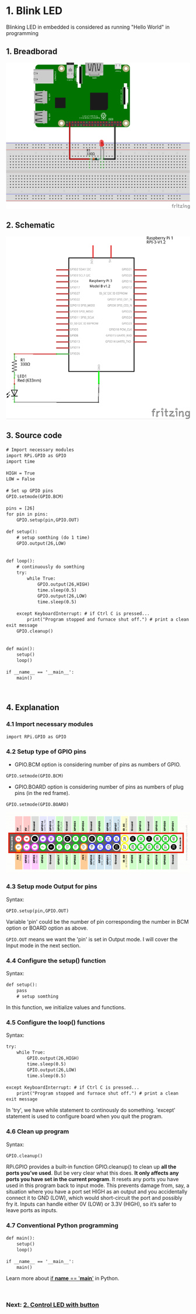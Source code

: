 # 1. Blink LED 

Blinking LED in embedded is considered as running "Hello World" in programming

## 1. Breadborad

![Breadboard](Wiring/1-blink-LED-bb.png)

## 2. Schematic

![Schematic](Wiring/1-blink-LED_schem.png)

## 3. Source code

```
# Import necessary modules
import RPi.GPIO as GPIO
import time

HIGH = True
LOW = False

# Set up GPIO pins
GPIO.setmode(GPIO.BCM)

pins = [26]
for pin in pins:
    GPIO.setup(pin,GPIO.OUT)

def setup():
    # setup somthing (do 1 time)
    GPIO.output(26,LOW)
    

def loop():
    # continuously do somthing
    try:
        while True:
            GPIO.output(26,HIGH)
            time.sleep(0.5)
            GPIO.output(26,LOW)
            time.sleep(0.5)

    except KeyboardInterrupt: # if Ctrl C is pressed...
        print("Program stopped and furnace shut off.") # print a clean exit message
    GPIO.cleanup()


def main():
    setup()
    loop()

if __name__ == '__main__':
    main()



```

## 4. Explanation

### 4.1 Import necessary modules

```
import RPi.GPIO as GPIO
```

### 4.2 Setup type of GPIO pins

- GPIO.BCM option is considering number of pins as numbers of GPIO.
```
GPIO.setmode(GPIO.BCM)
```

- GPIO.BOARD option is considering number of pins as numbers of plug pins (in the red frame). 
```
GPIO.setmode(GPIO.BOARD)
```

![Pins of Pi 4B](Images/1_Blink_LED_Pins_of_Pi_4B.png)

### 4.3 Setup mode Output for pins

Syntax:
```
GPIO.setup(pin,GPIO.OUT)
```

Variable 'pin' could be the number of pin corresponding the number in BCM option or BOARD option as above.

`GPIO.OUT` means we want the 'pin' is set in Output mode. I will cover the Input mode in the next section.

### 4.4 Configure the setup() function

Syntax:
```
def setup():
    pass
    # setup somthing
```

In this function, we initialize values and functions.

### 4.5 Configure the loop() functions

Syntax:
```
try:
    while True:
        GPIO.output(26,HIGH)
        time.sleep(0.5)
        GPIO.output(26,LOW)
        time.sleep(0.5)

except KeyboardInterrupt: # if Ctrl C is pressed...
    print("Program stopped and furnace shut off.") # print a clean exit message
```

In 'try', we have while statement to continously do something. 'except' statement is used to configure board when you quit the program.

### 4.6 Clean up program

Syntax:
```
GPIO.cleanup()
```

RPi.GPIO provides a built-in function GPIO.cleanup() to clean up **all the ports you’ve used**. But be very clear what this does. **It only affects any ports you have set in the current program**. It resets any ports you have used in this program back to input mode. This prevents damage from, say, a situation where you have a port set HIGH as an output and you accidentally connect it to GND (LOW), which would short-circuit the port and possibly fry it. Inputs can handle either 0V (LOW) or 3.3V (HIGH), so it’s safer to leave ports as inputs.

### 4.7 Conventional Python programming

```
def main():
    setup()
    loop()

if __name__ == '__main__':
    main()
```

Learn more about [if __name__ == '__main__'](https://stackoverflow.com/questions/419163/what-does-if-name-main-do) in Python.

<br>

### Next: [2. Control LED with button](2-control-LED-with-button.md)
